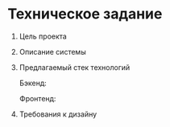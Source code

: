 # Техническое задание

1. Цель проекта

2. Описание системы

3. Предлагаемый стек технологий

    Бэкенд:

    Фронтенд:

4. Требования к дизайну
